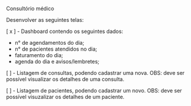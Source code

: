 Consultório médico

Desenvolver as seguintes telas:

[ x ] - Dashboard contendo os seguintes dados:
   - n° de agendamentos do dia;
   - n° de pacientes atendidos no dia;
   - faturamento do dia;
   - agenda do dia e avisos/lembretes;

[  ] - Listagem de consultas, podendo cadastrar uma nova.
   OBS: deve ser possível visualizar os detalhes de uma consulta.

[  ] - Listagem de pacientes, podendo cadastrar um novo.
   OBS: deve ser possível visuzalizar os detalhes de um paciente.
